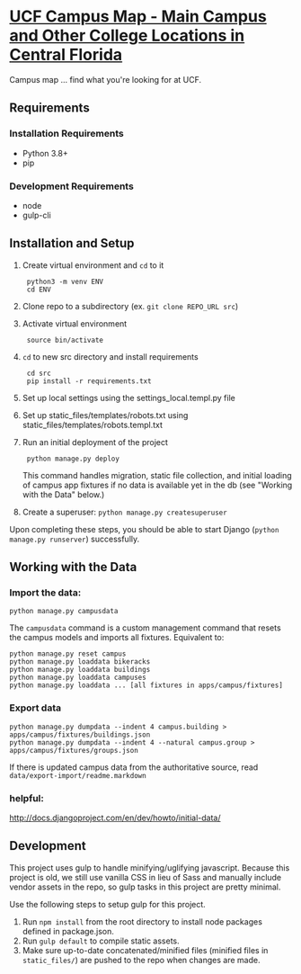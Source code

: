 # [UCF Campus Map - Main Campus and Other College Locations in Central Florida](https://map.ucf.edu)
Campus map ... find what you're looking for at UCF.

## Requirements

### Installation Requirements
- Python 3.8+
- pip

### Development Requirements
- node
- gulp-cli

## Installation and Setup
1. Create virtual environment and `cd` to it

        python3 -m venv ENV
        cd ENV
2. Clone repo to a subdirectory (ex. `git clone REPO_URL src`)
3. Activate virtual environment

        source bin/activate
4. `cd` to new src directory and install requirements

        cd src
        pip install -r requirements.txt
5. Set up local settings using the settings_local.templ.py file
6. Set up static_files/templates/robots.txt using static_files/templates/robots.templ.txt
7. Run an initial deployment of the project

        python manage.py deploy

    This command handles migration, static file collection, and initial
    loading of campus app fixtures if no data is available yet in the db
    (see "Working with the Data" below.)
8. Create a superuser: `python manage.py createsuperuser`

Upon completing these steps, you should be able to start Django
(`python manage.py runserver`) successfully.


## Working with the Data

### Import the data:

    python manage.py campusdata

The `campusdata` command is a custom management command that resets the campus models and imports all fixtures. Equivalent to:

    python manage.py reset campus
    python manage.py loaddata bikeracks
    python manage.py loaddata buildings
    python manage.py loaddata campuses
    python manage.py loaddata ... [all fixtures in apps/campus/fixtures]


### Export data
    python manage.py dumpdata --indent 4 campus.building > apps/campus/fixtures/buildings.json
    python manage.py dumpdata --indent 4 --natural campus.group > apps/campus/fixtures/groups.json

If there is updated campus data from the authoritative source, read `data/export-import/readme.markdown`

### helpful:
http://docs.djangoproject.com/en/dev/howto/initial-data/


## Development
This project uses gulp to handle minifying/uglifying javascript. Because this project is old, we still use vanilla CSS in lieu of Sass and manually include vendor assets in the repo, so gulp tasks in this project are pretty minimal.

Use the following steps to setup gulp for this project.

1. Run `npm install` from the root directory to install node packages defined in package.json.
2. Run `gulp default` to compile static assets.
3. Make sure up-to-date concatenated/minified files (minified files in `static_files/`) are pushed to the repo when changes are made.
